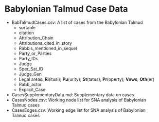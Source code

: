 # Babylonian Talmud Case Data
* BabTalmudCases.csv: A list of cases from the Babylonian Talmud    
    * sortable    	
    * citation	
    * Attribution_Chain	
    * Attributions_cited_in_story	
    * Rabbis_mentioned_in_sequel	
    * Party_or_Parties	
    * Party_IDs	
    * Judge	
    * Sper_Sat_ID	
    * Judge_Gen	
    * Legal areas: **Ri**(itual); **Pu**(urity); **St**(tatus); **Pr**(operty); **Vows**; **Oth**(er)	
    * Rabb_actor
    * Explicit_Case
* CasesSupplementaryData.md: Supplementary data on cases
* CasesNodes.csv: Working node list for SNA analysis of Babylonian Talmud cases
* CasesEdges.csv: Working edge list for SNA analysis of Babylonian Talmud cases
